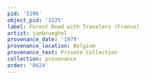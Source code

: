 ```yaml
---
pid: '5296'
object_pid: '3225'
label: Forest Road with Travelers (France)
artist: janbrueghel
provenance_date: '1979'
provenance_location: Belgium
provenance_text: Private Collection
collection: provenance
order: '0624'
---
```


